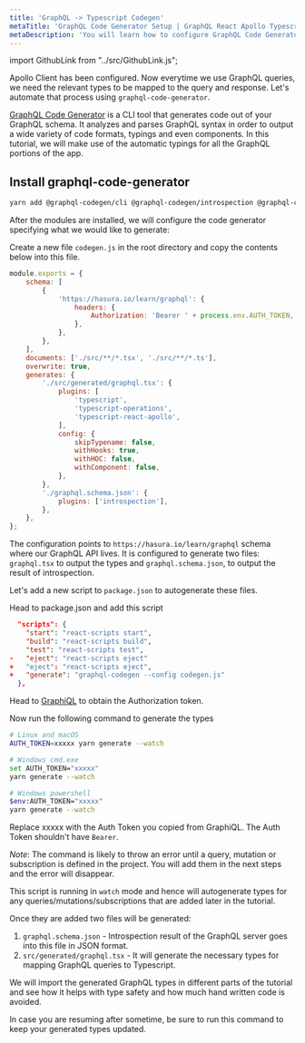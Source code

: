 ```yaml
---
title: 'GraphQL -> Typescript Codegen'
metaTitle: 'GraphQL Code Generator Setup | GraphQL React Apollo Typescript Tutorial'
metaDescription: 'You will learn how to configure GraphQL Code Generator to auto generate types for all the GraphQL queries, mutations and subscriptions'
---
```


import GithubLink from "../src/GithubLink.js";

Apollo Client has been configured. Now everytime we use GraphQL queries, we need the relevant types to be mapped to the query and response. Let's automate that process using `graphql-code-generator`.

[GraphQL Code Generator](https://github.com/dotansimha/graphql-code-generator) is a CLI tool that generates code out of your GraphQL schema.
It analyzes and parses GraphQL syntax in order to output a wide variety of code formats, typings and even components. In this tutorial, we will make use of the automatic typings for all the GraphQL portions of the app.

## Install graphql-code-generator

```bash
yarn add @graphql-codegen/cli @graphql-codegen/introspection @graphql-codegen/typescript @graphql-codegen/typescript-operations @graphql-codegen/typescript-react-apollo
```

After the modules are installed, we will configure the code generator specifying what we would like to generate:

Create a new file `codegen.js` in the root directory and copy the contents below into this file.

<GithubLink link="https://github.com/hasura/learn-graphql/blob/master/tutorials/frontend/typescript-react-apollo/app-final/codegen.js" text="codegen.js" />

```javascript
module.exports = {
	schema: [
		{
			'https://hasura.io/learn/graphql': {
				headers: {
					Authorization: 'Bearer ' + process.env.AUTH_TOKEN,
				},
			},
		},
	],
	documents: ['./src/**/*.tsx', './src/**/*.ts'],
	overwrite: true,
	generates: {
		'./src/generated/graphql.tsx': {
			plugins: [
				'typescript',
				'typescript-operations',
				'typescript-react-apollo',
			],
			config: {
				skipTypename: false,
				withHooks: true,
				withHOC: false,
				withComponent: false,
			},
		},
		'./graphql.schema.json': {
			plugins: ['introspection'],
		},
	},
};
```

The configuration points to `https://hasura.io/learn/graphql` schema where our GraphQL API lives. It is configured to generate two files: `graphql.tsx` to output the types and `graphql.schema.json`, to output the result of introspection.

Let's add a new script to `package.json` to autogenerate these files.

Head to package.json and add this script

```json
  "scripts": {
    "start": "react-scripts start",
    "build": "react-scripts build",
    "test": "react-scripts test",
-   "eject": "react-scripts eject"
+   "eject": "react-scripts eject",
+   "generate": "graphql-codegen --config codegen.js"
  },
```

Head to [GraphiQL](https://hasura.io/learn/graphql/graphiql) to obtain the Authorization token.

Now run the following command to generate the types

```bash
# Linux and macOS
AUTH_TOKEN=xxxxx yarn generate --watch

# Windows cmd.exe
set AUTH_TOKEN="xxxxx"
yarn generate --watch

# Windows powershell
$env:AUTH_TOKEN="xxxxx"
yarn generate --watch
```

Replace xxxxx with the Auth Token you copied from GraphiQL. The Auth Token shouldn't have `Bearer`.

_Note_: The command is likely to throw an error until a query, mutation or subscription is defined in the project. You will add them in the next steps and the error will disappear.

This script is running in `watch` mode and hence will autogenerate types for any queries/mutations/subscriptions that are added later in the tutorial.

Once they are added two files will be generated:

1. `graphql.schema.json` - Introspection result of the GraphQL server goes into this file in JSON format.
2. `src/generated/graphql.tsx` - It will generate the necessary types for mapping GraphQL queries to Typescript.

We will import the generated GraphQL types in different parts of the tutorial and see how it helps with type safety and how much hand written code is avoided.

In case you are resuming after sometime, be sure to run this command to keep your generated types updated.
